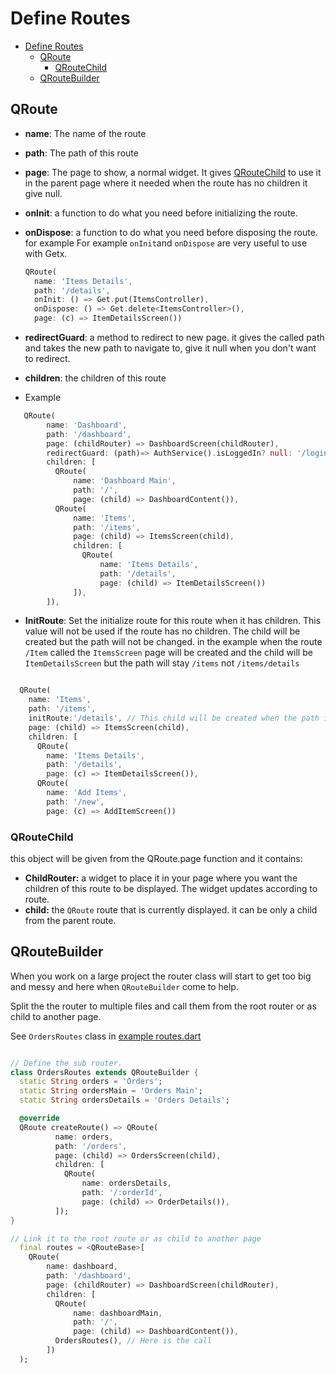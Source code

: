 # Define Routes

- [Define Routes](#define-routes)
  - [QRoute](#qroute)
    - [QRouteChild](#qroutechild)
  - [QRouteBuilder](#qroutebuilder)

## QRoute

- **name**:
The name of the route
- **path**:
The path of this route
- **page**:
The page to show, a normal widget.
It gives [QRouteChild](#qroutechild) to use it in the parent page where it needed
when the route has no children it give null.
- **onInit**: a function to do what you need before initializing the route.
- **onDispose**: a function to do what you need before disposing the route. for example For example `onInit`and `onDispose` are very useful to use with Getx.
  
  ```dart
  QRoute(
    name: 'Items Details',
    path: '/details',
    onInit: () => Get.put(ItemsController),
    onDispose: () => Get.delete<ItemsController>(),
    page: (c) => ItemDetailsScreen())
  ```

- **redirectGuard**: a method to redirect to new page.
it gives the called path and takes the new path to navigate to, give it null when you don't want to redirect.
- **children**: the children of this route
- Example

```dart
   QRoute(
        name: 'Dashboard',
        path: '/dashboard',
        page: (childRouter) => DashboardScreen(childRouter),
        redirectGuard: (path)=> AuthService().isLoggedIn? null: '/login',
        children: [
          QRoute(
              name: 'Dashboard Main',
              path: '/',
              page: (child) => DashboardContent()),
          QRoute(
              name: 'Items',
              path: '/items',
              page: (child) => ItemsScreen(child),
              children: [         
                QRoute(
                    name: 'Items Details',
                    path: '/details',
                    page: (child) => ItemDetailsScreen())
              ]),
        ]),
```

- **InitRoute**: Set the initialize route for this route when it has children. This value will not be used if the route has no children. The child will be created but the path will not be changed. in the example when the route `/Item` called the `ItemsScreen` page will be created and the child will be `ItemDetailsScreen` but the path will stay `/items` not `/items/details`

```dart

  QRoute(
    name: 'Items',
    path: '/items',
    initRoute:'/details', // This child will be created when the path is '/items'
    page: (child) => ItemsScreen(child),
    children: [
      QRoute(
        name: 'Items Details',
        path: '/details',
        page: (c) => ItemDetailsScreen()),
      QRoute(
        name: 'Add Items',
        path: '/new',
        page: (c) => AddItemScreen())

```

### QRouteChild

this object will be given from the QRoute.page function and it contains:

- **ChildRouter:** a widget to place it in your page where you want the children of this route to be displayed. The widget updates according to route.
- **child:** the `QRoute` route that is currently displayed. it can be only a child from the parent route.

## QRouteBuilder

When you work on a large project the router class will start to get too big and messy and here when `QRouteBuilder` come to help.

Split the the router to multiple files and call them from the root router or as child to another page.

See `OrdersRoutes` class in [example routes.dart](https://github.com/SchabanBo/qlevar_router/blob/8915254889da4993afd23ea69d17657be30095ec/example/lib/routes.dart)

``` dart

// Define the sub router.
class OrdersRoutes extends QRouteBuilder {
  static String orders = 'Orders';
  static String ordersMain = 'Orders Main';
  static String ordersDetails = 'Orders Details';

  @override
  QRoute createRoute() => QRoute(
          name: orders,
          path: '/orders',
          page: (child) => OrdersScreen(child),
          children: [
            QRoute(
                name: ordersDetails,
                path: '/:orderId',
                page: (child) => OrderDetails()),
          ]);
}

// Link it to the root route or as child to another page
  final routes = <QRouteBase>[
    QRoute(
        name: dashboard,
        path: '/dashboard',
        page: (childRouter) => DashboardScreen(childRouter),
        children: [
          QRoute(
              name: dashboardMain,
              path: '/',
              page: (child) => DashboardContent()),      
          OrdersRoutes(), // Here is the call
        ])
  );

```
